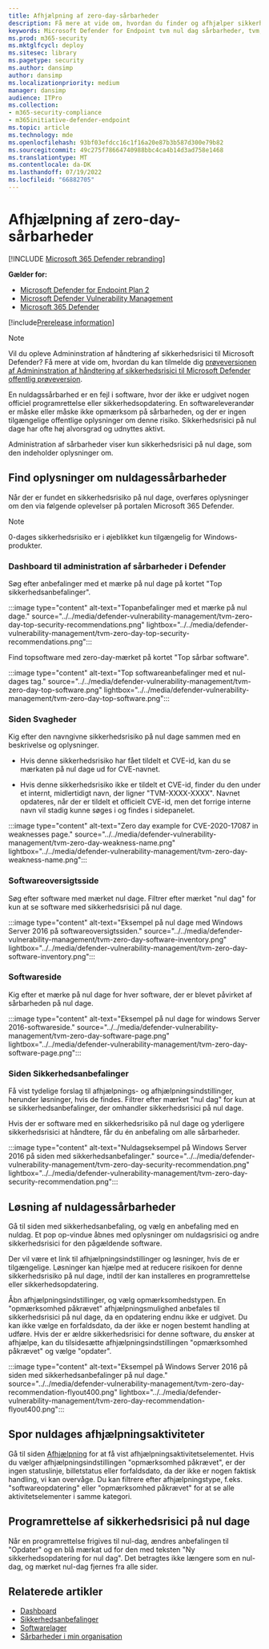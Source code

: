 ```yaml
---
title: Afhjælpning af zero-day-sårbarheder
description: Få mere at vide om, hvordan du finder og afhjælper sikkerhedsrisici på nul dage i dit miljø via Håndtering af trusler og sikkerhedsrisici.
keywords: Microsoft Defender for Endpoint tvm nul dag sårbarheder, tvm, trussel & sårbarhed administration, nul dag, 0-dag, afhjælpe 0 dages sårbarheder, sårbar CVE
ms.prod: m365-security
ms.mktglfcycl: deploy
ms.sitesec: library
ms.pagetype: security
ms.author: dansimp
author: dansimp
ms.localizationpriority: medium
manager: dansimp
audience: ITPro
ms.collection:
- m365-security-compliance
- m365initiative-defender-endpoint
ms.topic: article
ms.technology: mde
ms.openlocfilehash: 93bf03efdcc16c1f16a20e87b3b587d300e79b82
ms.sourcegitcommit: 49c275f78664740988bbc4ca4b14d3ad758e1468
ms.translationtype: MT
ms.contentlocale: da-DK
ms.lasthandoff: 07/19/2022
ms.locfileid: "66882705"
---
```

# <a name="mitigate-zero-day-vulnerabilities"></a>Afhjælpning af zero-day-sårbarheder

[!INCLUDE [Microsoft 365 Defender rebranding](../../includes/microsoft-defender.md)]

**Gælder for:**

- [Microsoft Defender for Endpoint Plan 2](https://go.microsoft.com/fwlink/?linkid=2154037)
- [Microsoft Defender Vulnerability Management](index.yml)
- [Microsoft 365 Defender](https://go.microsoft.com/fwlink/?linkid=2118804)

[!include[Prerelease information](../../includes/prerelease.md)]

>[!Note]
> Vil du opleve Admininstration af håndtering af sikkerhedsrisici til Microsoft Defender? Få mere at vide om, hvordan du kan tilmelde dig [prøveversionen af Admininstration af håndtering af sikkerhedsrisici til Microsoft Defender offentlig prøveversion](../defender-vulnerability-management/get-defender-vulnerability-management.md).

En nuldagssårbarhed er en fejl i software, hvor der ikke er udgivet nogen officiel programrettelse eller sikkerhedsopdatering. En softwareleverandør er måske eller måske ikke opmærksom på sårbarheden, og der er ingen tilgængelige offentlige oplysninger om denne risiko. Sikkerhedsrisici på nul dage har ofte høj alvorsgrad og udnyttes aktivt.

Administration af sårbarheder viser kun sikkerhedsrisici på nul dage, som den indeholder oplysninger om.

## <a name="find-information-about-zero-day-vulnerabilities"></a>Find oplysninger om nuldagessårbarheder

Når der er fundet en sikkerhedsrisiko på nul dage, overføres oplysninger om den via følgende oplevelser på portalen Microsoft 365 Defender.

> [!NOTE]
> 0-dages sikkerhedsrisiko er i øjeblikket kun tilgængelig for Windows-produkter.

### <a name="defender-vulnerability-management-dashboard"></a>Dashboard til administration af sårbarheder i Defender

Søg efter anbefalinger med et mærke på nul dage på kortet "Top sikkerhedsanbefalinger".

:::image type="content" alt-text="Topanbefalinger med et mærke på nul dage." source="../../media/defender-vulnerability-management/tvm-zero-day-top-security-recommendations.png" lightbox="../../media/defender-vulnerability-management/tvm-zero-day-top-security-recommendations.png":::

Find topsoftware med zero-day-mærket på kortet "Top sårbar software".

:::image type="content" alt-text="Top softwareanbefalinger med et nul-dages tag." source="../../media/defender-vulnerability-management/tvm-zero-day-top-software.png" lightbox="../../media/defender-vulnerability-management/tvm-zero-day-top-software.png":::

### <a name="weaknesses-page"></a>Siden Svagheder

Kig efter den navngivne sikkerhedsrisiko på nul dage sammen med en beskrivelse og oplysninger.

- Hvis denne sikkerhedsrisiko har fået tildelt et CVE-id, kan du se mærkaten på nul dage ud for CVE-navnet.

- Hvis denne sikkerhedsrisiko ikke er tildelt et CVE-id, finder du den under et internt, midlertidigt navn, der ligner "TVM-XXXX-XXXX". Navnet opdateres, når der er tildelt et officielt CVE-id, men det forrige interne navn vil stadig kunne søges i og findes i sidepanelet.

:::image type="content" alt-text="Zero day example for CVE-2020-17087 in weaknesses page." source="../../media/defender-vulnerability-management/tvm-zero-day-weakness-name.png" lightbox="../../media/defender-vulnerability-management/tvm-zero-day-weakness-name.png":::

### <a name="software-inventory-page"></a>Softwareoversigtsside

Søg efter software med mærket nul dage. Filtrer efter mærket "nul dag" for kun at se software med sikkerhedsrisici på nul dage.

:::image type="content" alt-text="Eksempel på nul dage med Windows Server 2016 på softwareoversigtssiden." source="../../media/defender-vulnerability-management/tvm-zero-day-software-inventory.png" lightbox="../../media/defender-vulnerability-management/tvm-zero-day-software-inventory.png":::

### <a name="software-page"></a>Softwareside

Kig efter et mærke på nul dage for hver software, der er blevet påvirket af sårbarheden på nul dage.

:::image type="content" alt-text="Eksempel på nul dage for windows Server 2016-softwareside." source="../../media/defender-vulnerability-management/tvm-zero-day-software-page.png" lightbox="../../media/defender-vulnerability-management/tvm-zero-day-software-page.png":::

### <a name="security-recommendations-page"></a>Siden Sikkerhedsanbefalinger

Få vist tydelige forslag til afhjælpnings- og afhjælpningsindstillinger, herunder løsninger, hvis de findes. Filtrer efter mærket "nul dag" for kun at se sikkerhedsanbefalinger, der omhandler sikkerhedsrisici på nul dage.

Hvis der er software med en sikkerhedsrisiko på nul dage og yderligere sikkerhedsrisici at håndtere, får du én anbefaling om alle sårbarheder.

:::image type="content" alt-text="Nuldagseksempel på Windows Server 2016 på siden med sikkerhedsanbefalinger." source="../../media/defender-vulnerability-management/tvm-zero-day-security-recommendation.png" lightbox="../../media/defender-vulnerability-management/tvm-zero-day-security-recommendation.png":::

## <a name="addressing-zero-day-vulnerabilities"></a>Løsning af nuldagessårbarheder

Gå til siden med sikkerhedsanbefaling, og vælg en anbefaling med en nuldag. Et pop op-vindue åbnes med oplysninger om nuldagsrisici og andre sikkerhedsrisici for den pågældende software.

Der vil være et link til afhjælpningsindstillinger og løsninger, hvis de er tilgængelige. Løsninger kan hjælpe med at reducere risikoen for denne sikkerhedsrisiko på nul dage, indtil der kan installeres en programrettelse eller sikkerhedsopdatering.

Åbn afhjælpningsindstillinger, og vælg opmærksomhedstypen. En "opmærksomhed påkrævet" afhjælpningsmulighed anbefales til sikkerhedsrisici på nul dage, da en opdatering endnu ikke er udgivet. Du kan ikke vælge en forfaldsdato, da der ikke er nogen bestemt handling at udføre. Hvis der er ældre sikkerhedsrisici for denne software, du ønsker at afhjælpe, kan du tilsidesætte afhjælpningsindstillingen "opmærksomhed påkrævet" og vælge "opdater".

:::image type="content" alt-text="Eksempel på Windows Server 2016 på siden med sikkerhedsanbefalinger på nul dage." source="../../media/defender-vulnerability-management/tvm-zero-day-recommendation-flyout400.png" lightbox="../../media/defender-vulnerability-management/tvm-zero-day-recommendation-flyout400.png":::

## <a name="track-zero-day-remediation-activities"></a>Spor nuldages afhjælpningsaktiviteter

Gå til siden [Afhjælpning](tvm-remediation.md) for at få vist afhjælpningsaktivitetselementet. Hvis du vælger afhjælpningsindstillingen "opmærksomhed påkrævet", er der ingen statuslinje, billetstatus eller forfaldsdato, da der ikke er nogen faktisk handling, vi kan overvåge. Du kan filtrere efter afhjælpningstype, f.eks. "softwareopdatering" eller "opmærksomhed påkrævet" for at se alle aktivitetselementer i samme kategori.

## <a name="patching-zero-day-vulnerabilities"></a>Programrettelse af sikkerhedsrisici på nul dage

Når en programrettelse frigives til nul-dag, ændres anbefalingen til "Opdater" og en blå mærkat ud for den med teksten "Ny sikkerhedsopdatering for nul dag". Det betragtes ikke længere som en nul-dag, og mærket nul-dag fjernes fra alle sider.

## <a name="related-articles"></a>Relaterede artikler

- [Dashboard](tvm-dashboard-insights.md)
- [Sikkerhedsanbefalinger](tvm-security-recommendation.md)
- [Softwarelager](tvm-software-inventory.md)
- [Sårbarheder i min organisation](tvm-weaknesses.md)
